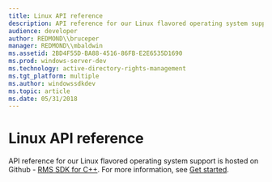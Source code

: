 ```yaml
---
title: Linux API reference
description: API reference for our Linux flavored operating system support is hosted on Github - RMS SDK for C++.
audience: developer
author: REDMOND\\bruceper
manager: REDMOND\\mbaldwin
ms.assetid: 2BD4F55D-BA88-4516-86FB-E2E6535D1690
ms.prod: windows-server-dev
ms.technology: active-directory-rights-management
ms.tgt_platform: multiple
ms.author: windowssdkdev
ms.topic: article
ms.date: 05/31/2018
---
```


# Linux API reference

API reference for our Linux flavored operating system support is hosted on Github - [RMS SDK for C++](http://azuread.github.io/rms-sdk-for-cpp/annotated.mdl). For more information, see [Get started](get-started.md).

 

 




